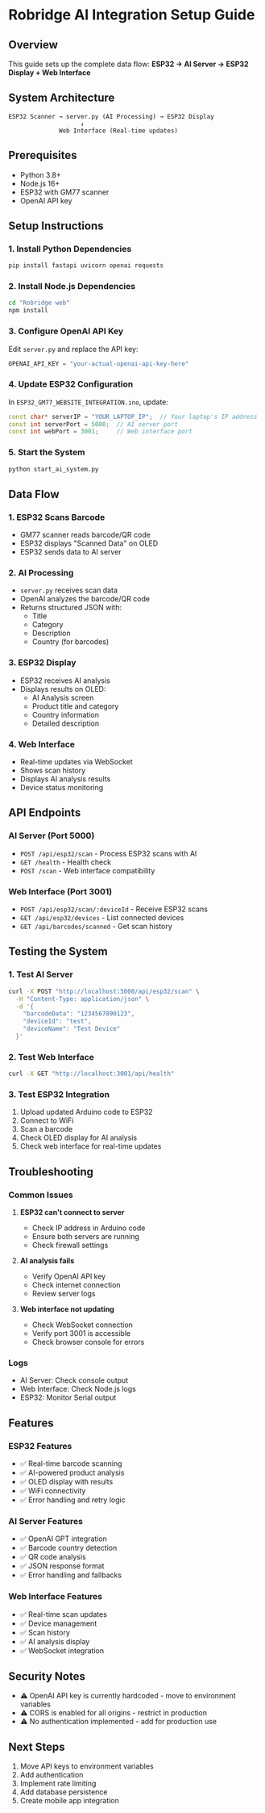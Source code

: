 # Robridge AI Integration Setup Guide

## Overview
This guide sets up the complete data flow: **ESP32 → AI Server → ESP32 Display + Web Interface**

## System Architecture
```
ESP32 Scanner → server.py (AI Processing) → ESP32 Display
                    ↓
              Web Interface (Real-time updates)
```

## Prerequisites
- Python 3.8+
- Node.js 16+
- ESP32 with GM77 scanner
- OpenAI API key

## Setup Instructions

### 1. Install Python Dependencies
```bash
pip install fastapi uvicorn openai requests
```

### 2. Install Node.js Dependencies
```bash
cd "Robridge web"
npm install
```

### 3. Configure OpenAI API Key
Edit `server.py` and replace the API key:
```python
OPENAI_API_KEY = "your-actual-openai-api-key-here"
```

### 4. Update ESP32 Configuration
In `ESP32_GM77_WEBSITE_INTEGRATION.ino`, update:
```cpp
const char* serverIP = "YOUR_LAPTOP_IP";  // Your laptop's IP address
const int serverPort = 5000;  // AI server port
const int webPort = 3001;     // Web interface port
```

### 5. Start the System
```bash
python start_ai_system.py
```

## Data Flow

### 1. ESP32 Scans Barcode
- GM77 scanner reads barcode/QR code
- ESP32 displays "Scanned Data" on OLED
- ESP32 sends data to AI server

### 2. AI Processing
- `server.py` receives scan data
- OpenAI analyzes the barcode/QR code
- Returns structured JSON with:
  - Title
  - Category
  - Description
  - Country (for barcodes)

### 3. ESP32 Display
- ESP32 receives AI analysis
- Displays results on OLED:
  - AI Analysis screen
  - Product title and category
  - Country information
  - Detailed description

### 4. Web Interface
- Real-time updates via WebSocket
- Shows scan history
- Displays AI analysis results
- Device status monitoring

## API Endpoints

### AI Server (Port 5000)
- `POST /api/esp32/scan` - Process ESP32 scans with AI
- `GET /health` - Health check
- `POST /scan` - Web interface compatibility

### Web Interface (Port 3001)
- `POST /api/esp32/scan/:deviceId` - Receive ESP32 scans
- `GET /api/esp32/devices` - List connected devices
- `GET /api/barcodes/scanned` - Get scan history

## Testing the System

### 1. Test AI Server
```bash
curl -X POST "http://localhost:5000/api/esp32/scan" \
  -H "Content-Type: application/json" \
  -d '{
    "barcodeData": "1234567890123",
    "deviceId": "test",
    "deviceName": "Test Device"
  }'
```

### 2. Test Web Interface
```bash
curl -X GET "http://localhost:3001/api/health"
```

### 3. Test ESP32 Integration
1. Upload updated Arduino code to ESP32
2. Connect to WiFi
3. Scan a barcode
4. Check OLED display for AI analysis
5. Check web interface for real-time updates

## Troubleshooting

### Common Issues

1. **ESP32 can't connect to server**
   - Check IP address in Arduino code
   - Ensure both servers are running
   - Check firewall settings

2. **AI analysis fails**
   - Verify OpenAI API key
   - Check internet connection
   - Review server logs

3. **Web interface not updating**
   - Check WebSocket connection
   - Verify port 3001 is accessible
   - Check browser console for errors

### Logs
- AI Server: Check console output
- Web Interface: Check Node.js logs
- ESP32: Monitor Serial output

## Features

### ESP32 Features
- ✅ Real-time barcode scanning
- ✅ AI-powered product analysis
- ✅ OLED display with results
- ✅ WiFi connectivity
- ✅ Error handling and retry logic

### AI Server Features
- ✅ OpenAI GPT integration
- ✅ Barcode country detection
- ✅ QR code analysis
- ✅ JSON response format
- ✅ Error handling and fallbacks

### Web Interface Features
- ✅ Real-time scan updates
- ✅ Device management
- ✅ Scan history
- ✅ AI analysis display
- ✅ WebSocket integration

## Security Notes
- ⚠️ OpenAI API key is currently hardcoded - move to environment variables
- ⚠️ CORS is enabled for all origins - restrict in production
- ⚠️ No authentication implemented - add for production use

## Next Steps
1. Move API keys to environment variables
2. Add authentication
3. Implement rate limiting
4. Add database persistence
5. Create mobile app integration

